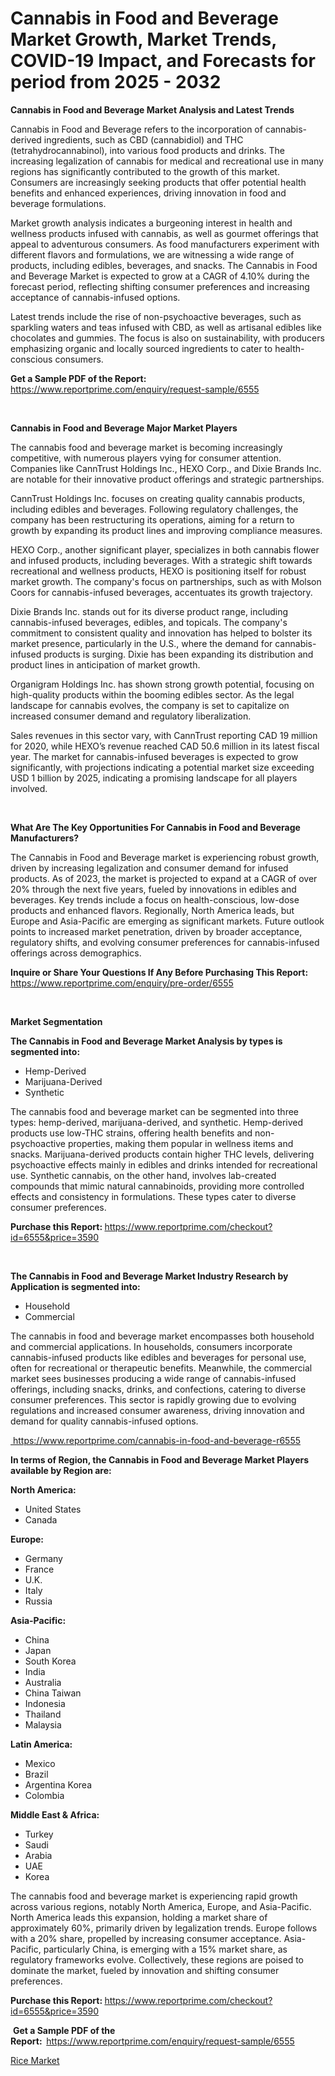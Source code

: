 <p><h1>Cannabis in Food and Beverage Market Growth, Market Trends, COVID-19 Impact, and Forecasts for period from 2025 - 2032</h1></p><p><strong>Cannabis in Food and Beverage Market Analysis and Latest Trends</strong></p>
<p><p>Cannabis in Food and Beverage refers to the incorporation of cannabis-derived ingredients, such as CBD (cannabidiol) and THC (tetrahydrocannabinol), into various food products and drinks. The increasing legalization of cannabis for medical and recreational use in many regions has significantly contributed to the growth of this market. Consumers are increasingly seeking products that offer potential health benefits and enhanced experiences, driving innovation in food and beverage formulations.</p><p>Market growth analysis indicates a burgeoning interest in health and wellness products infused with cannabis, as well as gourmet offerings that appeal to adventurous consumers. As food manufacturers experiment with different flavors and formulations, we are witnessing a wide range of products, including edibles, beverages, and snacks. The Cannabis in Food and Beverage Market is expected to grow at a CAGR of 4.10% during the forecast period, reflecting shifting consumer preferences and increasing acceptance of cannabis-infused options.</p><p>Latest trends include the rise of non-psychoactive beverages, such as sparkling waters and teas infused with CBD, as well as artisanal edibles like chocolates and gummies. The focus is also on sustainability, with producers emphasizing organic and locally sourced ingredients to cater to health-conscious consumers.</p></p>
<p><strong>Get a Sample PDF of the Report:&nbsp;</strong> <a href="https://www.reportprime.com/enquiry/request-sample/6555?utm_campaign=3543&utm_medium=2&utm_source=Github&utm_content=ia&utm_term=19032025&utm_id=cannabis-in-food-and-beverage">https://www.reportprime.com/enquiry/request-sample/6555</a></p>
<p>&nbsp;</p>
<p><strong>Cannabis in Food and Beverage Major Market Players</strong></p>
<p><p>The cannabis food and beverage market is becoming increasingly competitive, with numerous players vying for consumer attention. Companies like CannTrust Holdings Inc., HEXO Corp., and Dixie Brands Inc. are notable for their innovative product offerings and strategic partnerships. </p><p>CannTrust Holdings Inc. focuses on creating quality cannabis products, including edibles and beverages. Following regulatory challenges, the company has been restructuring its operations, aiming for a return to growth by expanding its product lines and improving compliance measures.</p><p>HEXO Corp., another significant player, specializes in both cannabis flower and infused products, including beverages. With a strategic shift towards recreational and wellness products, HEXO is positioning itself for robust market growth. The company's focus on partnerships, such as with Molson Coors for cannabis-infused beverages, accentuates its growth trajectory.</p><p>Dixie Brands Inc. stands out for its diverse product range, including cannabis-infused beverages, edibles, and topicals. The company's commitment to consistent quality and innovation has helped to bolster its market presence, particularly in the U.S., where the demand for cannabis-infused products is surging. Dixie has been expanding its distribution and product lines in anticipation of market growth.</p><p>Organigram Holdings Inc. has shown strong growth potential, focusing on high-quality products within the booming edibles sector. As the legal landscape for cannabis evolves, the company is set to capitalize on increased consumer demand and regulatory liberalization.</p><p>Sales revenues in this sector vary, with CannTrust reporting CAD 19 million for 2020, while HEXO’s revenue reached CAD 50.6 million in its latest fiscal year. The market for cannabis-infused beverages is expected to grow significantly, with projections indicating a potential market size exceeding USD 1 billion by 2025, indicating a promising landscape for all players involved.</p></p>
<p>&nbsp;</p>
<p><strong>What Are The Key Opportunities For Cannabis in Food and Beverage Manufacturers?</strong></p>
<p><p>The Cannabis in Food and Beverage market is experiencing robust growth, driven by increasing legalization and consumer demand for infused products. As of 2023, the market is projected to expand at a CAGR of over 20% through the next five years, fueled by innovations in edibles and beverages. Key trends include a focus on health-conscious, low-dose products and enhanced flavors. Regionally, North America leads, but Europe and Asia-Pacific are emerging as significant markets. Future outlook points to increased market penetration, driven by broader acceptance, regulatory shifts, and evolving consumer preferences for cannabis-infused offerings across demographics.</p></p>
<p><strong>Inquire or Share Your Questions If Any Before Purchasing This Report:</strong> <a href="https://www.reportprime.com/enquiry/pre-order/6555?utm_campaign=3543&utm_medium=2&utm_source=Github&utm_content=ia&utm_term=19032025&utm_id=cannabis-in-food-and-beverage">https://www.reportprime.com/enquiry/pre-order/6555</a></p>
<p>&nbsp;</p>
<p><strong>Market Segmentation</strong></p>
<p><strong>The Cannabis in Food and Beverage Market Analysis by types is segmented into:</strong></p>
<p><ul><li>Hemp-Derived</li><li>Marijuana-Derived</li><li>Synthetic</li></ul></p>
<p><p>The cannabis food and beverage market can be segmented into three types: hemp-derived, marijuana-derived, and synthetic. Hemp-derived products use low-THC strains, offering health benefits and non-psychoactive properties, making them popular in wellness items and snacks. Marijuana-derived products contain higher THC levels, delivering psychoactive effects mainly in edibles and drinks intended for recreational use. Synthetic cannabis, on the other hand, involves lab-created compounds that mimic natural cannabinoids, providing more controlled effects and consistency in formulations. These types cater to diverse consumer preferences.</p></p>
<p><strong>Purchase this Report:&nbsp;</strong><a href="https://www.reportprime.com/checkout?id=6555&price=3590&utm_campaign=3543&utm_medium=2&utm_source=Github&utm_content=ia&utm_term=19032025&utm_id=cannabis-in-food-and-beverage">https://www.reportprime.com/checkout?id=6555&price=3590</a></p>
<p>&nbsp;</p>
<p><strong>The Cannabis in Food and Beverage Market Industry Research by Application is segmented into:</strong></p>
<p><ul><li>Household</li><li>Commercial</li></ul></p>
<p><p>The cannabis in food and beverage market encompasses both household and commercial applications. In households, consumers incorporate cannabis-infused products like edibles and beverages for personal use, often for recreational or therapeutic benefits. Meanwhile, the commercial market sees businesses producing a wide range of cannabis-infused offerings, including snacks, drinks, and confections, catering to diverse consumer preferences. This sector is rapidly growing due to evolving regulations and increased consumer awareness, driving innovation and demand for quality cannabis-infused options.</p></p>
<p><a href="https://www.reportprime.com/cannabis-in-food-and-beverage-r6555?utm_campaign=3543&utm_medium=2&utm_source=Github&utm_content=ia&utm_term=19032025&utm_id=cannabis-in-food-and-beverage">&nbsp;https://www.reportprime.com/cannabis-in-food-and-beverage-r6555</a></p>
<p><strong>In terms of Region, the Cannabis in Food and Beverage Market Players available by Region are:</strong></p>
<p>
    <p> <strong> North America: </strong>
        <ul>
            <li>United States</li>
            <li>Canada</li>
        </ul>
        </p> 
    <p> <strong> Europe: </strong>
        <ul>
            <li>Germany</li>
            <li>France</li>
            <li>U.K.</li>
            <li>Italy</li>
            <li>Russia</li>
        </ul>
        </p> 
    <p> <strong> Asia-Pacific: </strong>
        <ul>
            <li>China</li>
            <li>Japan</li>
            <li>South Korea</li>
            <li>India</li>
            <li>Australia</li>
            <li>China Taiwan</li>
            <li>Indonesia</li>
            <li>Thailand</li>
            <li>Malaysia</li>
        </ul>
        </p> 
    <p> <strong> Latin America: </strong>
        <ul>
            <li>Mexico</li>
            <li>Brazil</li>
            <li>Argentina Korea</li>
            <li>Colombia</li>
        </ul>
        </p> 
    <p> <strong> Middle East & Africa: </strong>
        <ul>
            <li>Turkey</li>
            <li>Saudi</li>
            <li>Arabia</li>
            <li>UAE</li>
            <li>Korea</li>
        </ul>
    </p>
    </p>
<p><p>The cannabis food and beverage market is experiencing rapid growth across various regions, notably North America, Europe, and Asia-Pacific. North America leads this expansion, holding a market share of approximately 60%, primarily driven by legalization trends. Europe follows with a 20% share, propelled by increasing consumer acceptance. Asia-Pacific, particularly China, is emerging with a 15% market share, as regulatory frameworks evolve. Collectively, these regions are poised to dominate the market, fueled by innovation and shifting consumer preferences.</p></p>
<p><strong>Purchase this Report: </strong><a href="https://www.reportprime.com/checkout?id=6555&price=3590&utm_campaign=3543&utm_medium=2&utm_source=Github&utm_content=ia&utm_term=19032025&utm_id=cannabis-in-food-and-beverage">https://www.reportprime.com/checkout?id=6555&price=3590</a></p>
<p>&nbsp;<strong>Get a Sample PDF of the Report:&nbsp;&nbsp;</strong><a href="https://www.reportprime.com/enquiry/request-sample/6555?utm_campaign=3543&utm_medium=2&utm_source=Github&utm_content=ia&utm_term=19032025&utm_id=cannabis-in-food-and-beverage">https://www.reportprime.com/enquiry/request-sample/6555</a></p>
<p><strong></strong></p>
<p><p><a href="https://github.com/ujanoandryvw/Market-Research-Report-List-1/blob/main/rice-market.md?utm_campaign=3543&utm_medium=2&utm_source=Github&utm_content=ia&utm_term=19032025&utm_id=cannabis-in-food-and-beverage">Rice Market</a></p></p>